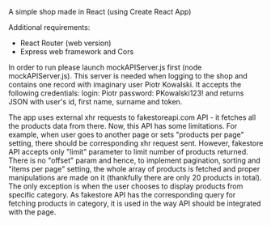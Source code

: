 A simple shop made in React (using Create React App)

Additional requirements:
- React Router (web version)
- Express web framework and Cors

In order to run please launch mockAPIServer.js first (node mockAPIServer.js). This server is needed when logging to the shop and contains one record with imaginary user Piotr Kowalski. It accepts the following credentials:
login: Piotr
password: PKowalski123!
and returns JSON with user's id, first name, surname and token.

The app uses external xhr requests to fakestoreapi.com API - it fetches all the products data from there.
Now, this API has some limitations. For example, when user goes to another page or sets "products per page" setting, there should be corresponding xhr request sent. However, fakestore API accepts only "limit" parameter to limit number of products returned. There is no "offset" param and hence, to implement pagination, sorting and "items per page" setting, the whole array of products is fetched and proper manipulations are made on it (thankfully there are only 20 products in total). The only exception is when the user chooses to display products from specific category. As fakestore API has the corresponding query for fetching products in category, it is used in the way API should be integrated with the page.
